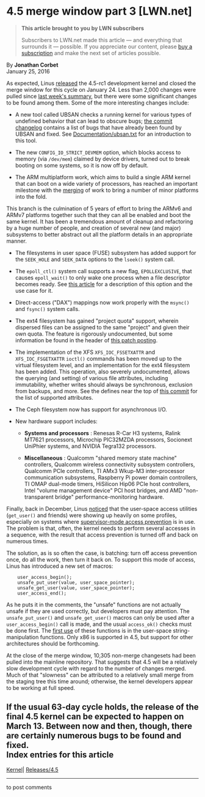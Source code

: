# 4.5 merge window part 3 [LWN.net]

> **This article brought to you by LWN subscribers**
> 
> Subscribers to LWN.net made this article — and everything that surrounds it — possible. If you appreciate our content, please [buy a subscription](/Promo/nst-nag3/subscribe) and make the next set of articles possible. 

By **Jonathan Corbet**  
January 25, 2016 

As expected, Linus [released](/Articles/673338/) the 4.5-rc1 development kernel and closed the merge window for this cycle on January 24. Less than 2,000 changes were pulled since [last week's summary](/Articles/672344/), but there were some significant changes to be found among them. Some of the more interesting changes include: 

  * A new tool called UBSAN checks a running kernel for various types of undefined behavior that can lead to obscure bugs; [the commit changelog](https://git.kernel.org/linus/c6d308534aef6c99904bf5862066360ae067abc4) contains a list of bugs that have already been found by UBSAN and fixed. See [Documentation/ubsan.txt](/Articles/673317/) for an introduction to this tool. 

  * The new `CONFIG_IO_STRICT_DEVMEM` option, which blocks access to memory (via `/dev/mem`) claimed by device drivers, turned out to break booting on some systems, so it is now off by default. 

  * The ARM multiplatform work, which aims to build a single ARM kernel that can boot on a wide variety of processors, has reached an important milestone with the [merging](https://git.kernel.org/linus/6b5a12dbca7a8681ecb78dbebaedc1f8364ebd10) of work to bring a number of minor platforms into the fold. 

This branch is the culmination of 5 years of effort to bring the ARMv6 and ARMv7 platforms together such that they can all be enabled and boot the same kernel. It has been a tremendous amount of cleanup and refactoring by a huge number of people, and creation of several new (and major) subsystems to better abstract out all the platform details in an appropriate manner. 

  * The filesystems in user space (FUSE) subsystem has added support for the `SEEK_HOLE` and `SEEK_DATA` options to the `lseek()` system call. 

  * The `epoll_ctl()` system call supports a new flag, `EPOLLEXCLUSIVE`, that causes `epoll_wait()` to only wake one process when a file descriptor becomes ready. See [this article](/Articles/633422/#excl) for a description of this option and the use case for it. 

  * Direct-access ("DAX") mappings now work properly with the `msync()` and `fsync()` system calls. 

  * The ext4 filesystem has gained "project quota" support, wherein dispersed files can be assigned to the same "project" and given their own quota. The feature is rigorously undocumented, but some information be found in the header of [this patch posting](/Articles/623835/). 

  * The implementation of the XFS `XFS_IOC_FSSETXATTR` and `XFS_IOC_FSGETXATTR` `ioctl()` commands has been moved up to the virtual filesystem level, and an implementation for the ext4 filesystem has been added. This operation, also severely undocumented, allows the querying (and setting) of various file attributes, including immutability, whether writes should always be synchronous, exclusion from backups, and more. See the defines near the top of [this commit](https://git.kernel.org/linus/334e580a6f97e2e84d1c19a8679603956acaa622) for the list of supported attributes. 

  * The Ceph filesystem now has support for asynchronous I/O. 

  * New hardware support includes: 

    * **Systems and processors** : Renesas R-Car H3 systems, Ralink MT7621 processors, Microchip PIC32MZDA processors, Socionext UniPhier systems, and NVIDIA Tegra132 processors. 

    * **Miscellaneous** : Qualcomm "shared memory state machine" controllers, Qualcomm wireless connectivity subsystem controllers, Qualcomm PCIe controllers, TI AMx3 Wkup-M3 inter-processor communication subsystems, Raspberry Pi power domain controllers, TI OMAP dual-mode timers, HiSilicon Hip06 PCIe host controllers, Intel "volume management device" PCI host bridges, and AMD "non-transparent bridge" performance-monitoring hardware. 




Finally, back in December, Linus [noticed](/Articles/673320/) that the user-space access utilities (`get_user()` and friends) were showing up heavily on some profiles, especially on systems where [supervisor-mode access prevention](/Articles/517475/) is in use. The problem is that, often, the kernel needs to perform several accesses in a sequence, with the result that access prevention is turned off and back on numerous times. 

The solution, as is so often the case, is batching: turn off access prevention once, do all the work, then turn it back on. To support this mode of access, Linus has introduced a new set of macros: 
    
    
        user_access_begin();
        unsafe_put_user(value, user_space_pointer);
        unsafe_get_user(value, user_space_pointer);
        user_access_end();
    

As he puts it in the comments, the "unsafe" functions are not actually unsafe if they are used correctly, but developers must pay attention. The `unsafe_put_user()` and `unsafe_get_user()` macros can only be used after a `user_access_begin()` call is made, and the usual `access_ok()` checks must be done first. The [first use](https://git.kernel.org/linus/9fd4470ff4974c41b1db43c3b355b9085af9c12a) of these functions is in the user-space string-manipulation functions. Only x86 is supported in 4.5, but support for other architectures should be forthcoming. 

At the close of the merge window, 10,305 non-merge changesets had been pulled into the mainline repository. That suggests that 4.5 will be a relatively slow development cycle with regard to the number of changes merged. Much of that "slowness" can be attributed to a relatively small merge from the staging tree this time around; otherwise, the kernel developers appear to be working at full speed. 

If the usual 63-day cycle holds, the release of the final 4.5 kernel can be expected to happen on March 13. Between now and then, though, there are certainly numerous bugs to be found and fixed.  
Index entries for this article  
---  
[Kernel](/Kernel/Index)| [Releases/4.5](/Kernel/Index#Releases-4.5)  
  


* * *

to post comments 
